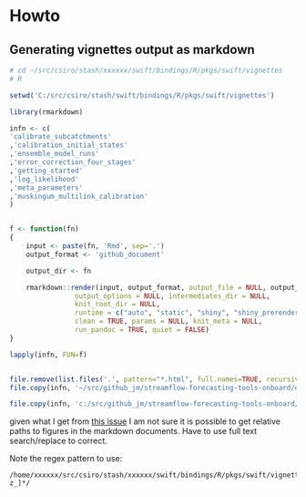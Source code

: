 
# Howto

## Generating vignettes output as markdown

```R
# cd ~/src/csiro/stash/xxxxxx/swift/bindings/R/pkgs/swift/vignettes
# R

setwd('C:/src/csiro/stash/swift/bindings/R/pkgs/swift/vignettes')

library(rmarkdown)

infn <- c(
'calibrate_subcatchments'
,'calibration_initial_states' 
,'ensemble_model_runs'
,'error_correction_four_stages'
,'getting_started'
,'log_likelihood'
,'meta_parameters'
,'muskingum_multilink_calibration'
)


f <- function(fn)
{
    input <- paste(fn, 'Rmd', sep='.')
    output_format <- 'github_document'

    output_dir <- fn

    rmarkdown::render(input, output_format, output_file = NULL, output_dir,
                output_options = NULL, intermediates_dir = NULL,
                knit_root_dir = NULL,
                runtime = c("auto", "static", "shiny", "shiny_prerendered"),
                clean = TRUE, params = NULL, knit_meta = NULL,
                run_pandoc = TRUE, quiet = FALSE)
}

lapply(infn, FUN=f)


file.remove(list.files('.', pattern="*.html", full.names=TRUE, recursive=TRUE))
file.copy(infn, '~/src/github_jm/streamflow-forecasting-tools-onboard/doc/vignettes/', recursive=TRUE)

file.copy(infn, 'c:/src/github_jm/streamflow-forecasting-tools-onboard/doc/vignettes/', recursive=TRUE)
```

given what I get from [this issue](https://github.com/rstudio/rmarkdown/issues/587) I am not sure it is possible to get relative paths to figures in the markdown documents. Have to use full text search/replace to correct. 

Note the regex pattern to use:

```text
/home/xxxxxx/src/csiro/stash/xxxxxx/swift/bindings/R/pkgs/swift/vignettes/[a-z_]*/
```
